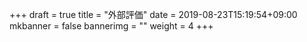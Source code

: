 +++
draft = true
title = "外部評価"
date = 2019-08-23T15:19:54+09:00
mkbanner = false
bannerimg = ""
weight = 4
+++
